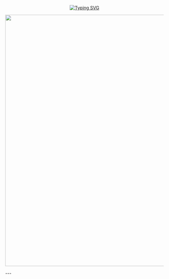 <p align="center">
<a href="https://git.io/typing-svg"><img src="https://readme-typing-svg.demolab.com?font=Fira+Code&weight=700&size=30&pause=1000&color=F75722&width=435&lines=Created+by+Miracle-mmp" alt="Typing SVG" /></a>
</p>
<p align="center">
  <img src="https://files.catbox.moe/odekje.jpg
     " width="800"/>
</p>
---
